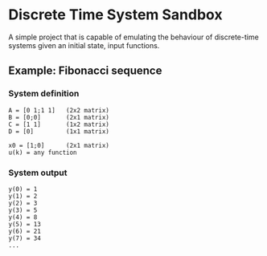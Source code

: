 # Discrete Time System Sandbox
A simple project that is capable of emulating the behaviour of discrete-time systems given an initial state, input functions.

## Example: Fibonacci sequence
### System definition
```
A = [0 1;1 1]	(2x2 matrix)
B = [0;0]		(2x1 matrix)
C = [1 1]		(1x2 matrix)
D = [0]			(1x1 matrix)

x0 = [1;0]		(2x1 matrix)
u(k) = any function
```
### System output
```
y(0) = 1
y(1) = 2
y(2) = 3
y(3) = 5
y(4) = 8
y(5) = 13
y(6) = 21
y(7) = 34
...
```